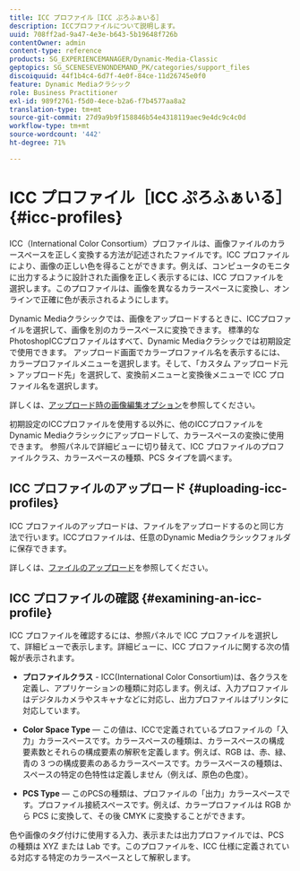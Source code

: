 ```yaml
---
title: ICC プロファイル［ICC ぷろふぁいる］
description: ICCプロファイルについて説明します。
uuid: 708ff2ad-9a47-4e3e-b643-5b19648f726b
contentOwner: admin
content-type: reference
products: SG_EXPERIENCEMANAGER/Dynamic-Media-Classic
geptopics: SG_SCENESEVENONDEMAND_PK/categories/support_files
discoiquuid: 44f1b4c4-6d7f-4e0f-84ce-11d26745e0f0
feature: Dynamic Mediaクラシック
role: Business Practitioner
exl-id: 989f2761-f5d0-4ece-b2a6-f7b4577aa8a2
translation-type: tm+mt
source-git-commit: 27d9a9b9f158846b54e4318119aec9e4dc9c4c0d
workflow-type: tm+mt
source-wordcount: '442'
ht-degree: 71%

---
```


# ICC プロファイル［ICC ぷろふぁいる］{#icc-profiles}

ICC（International Color Consortium）プロファイルは、画像ファイルのカラースペースを正しく変換する方法が記述されたファイルです。ICC プロファイルにより、画像の正しい色を得ることができます。例えば、コンピュータのモニタに出力するように設計された画像を正しく表示するには、ICC プロファイルを選択します。このプロファイルは、画像を異なるカラースペースに変換し、オンラインで正確に色が表示されるようにします。

Dynamic Mediaクラシックでは、画像をアップロードするときに、ICCプロファイルを選択して、画像を別のカラースペースに変換できます。 標準的なPhotoshopICCプロファイルはすべて、Dynamic Mediaクラシックでは初期設定で使用できます。 アップロード画面でカラープロファイル名を表示するには、カラープロファイルメニューを選択します。そして、「カスタム アップロード元 > アップロード先」を選択して、変換前メニューと変換後メニューで ICC プロファイル名を選択します。

詳しくは、[アップロード時の画像編集オプション](image-editing-options-upload.md#image-editing-options-at-upload)を参照してください。

初期設定のICCプロファイルを使用する以外に、他のICCプロファイルをDynamic Mediaクラシックにアップロードして、カラースペースの変換に使用できます。 参照パネルで詳細ビューに切り替えて、ICC プロファイルのプロファイルクラス、カラースペースの種類、PCS タイプを調べます。

## ICC プロファイルのアップロード  {#uploading-icc-profiles}

ICC プロファイルのアップロードは、ファイルをアップロードするのと同じ方法で行います。ICCプロファイルは、任意のDynamic Mediaクラシックフォルダに保存できます。

詳しくは、[ファイルのアップロード](uploading-files.md#uploading_your_files)を参照してください。

## ICC プロファイルの確認  {#examining-an-icc-profile}

ICC プロファイルを確認するには、参照パネルで ICC プロファイルを選択して、詳細ビューで表示します。詳細ビューに、ICC プロファイルに関する次の情報が表示されます。

* **プロファイルクラス** - ICC(International Color Consortium)は、各クラスを定義し、アプリケーションの種類に対応します。例えば、入力プロファイルはデジタルカメラやスキャナなどに対応し、出力プロファイルはプリンタに対応しています。

* **Color Space Type**  — この値は、ICCで定義されているプロファイルの「入力」カラースペースです。カラースペースの種類は、カラースペースの構成要素数とそれらの構成要素の解釈を定義します。例えば、RGB は、赤、緑、青の 3 つの構成要素のあるカラースペースです。カラースペースの種類は、スペースの特定の色特性は定義しません（例えば、原色の色度）。

* **PCS Type**  — このPCSの種類は、プロファイルの「出力」カラースペースです。プロファイル接続スペースです。例えば、カラープロファイルは RGB から PCS に変換して、その後 CMYK に変換することができます。

色や画像のタグ付けに使用する入力、表示または出力プロファイルでは、PCS の種類は XYZ または Lab です。このプロファイルを、ICC 仕様に定義されている対応する特定のカラースペースとして解釈します。
